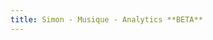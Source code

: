 ```yaml
---
title: Simon - Musique - Analytics **BETA**
---
```


<div id="embed-api-auth-container"></div>
<div id="chart-1-container"></div>
<div id="chart-2-container"></div>
<div id="view-selector-1-container"></div>
<div id="view-selector-2-container"></div>

<script>
(function(w,d,s,g,js,fs){
  g=w.gapi||(w.gapi={});g.analytics={q:[],ready:function(f){this.q.push(f);}};
  js=d.createElement(s);fs=d.getElementsByTagName(s)[0];
  js.src='https://apis.google.com/js/platform.js';
  fs.parentNode.insertBefore(js,fs);js.onload=function(){g.load('analytics');};
}(window,document,'script'));
</script>

<script>

gapi.analytics.ready(function() {

  /**
   * Authorize the user immediately if the user has already granted access.
   * If no access has been created, render an authorize button inside the
   * element with the ID "embed-api-auth-container".
   */
  gapi.analytics.auth.authorize({
    container: 'embed-api-auth-container',
    clientid: '19511382016-7q1j8rp56s1t11u5idu2aflgqfvug5t8.apps.googleusercontent.com'
  });


  /**
   * Create a ViewSelector for the first view to be rendered inside of an
   * element with the id "view-selector-1-container".
   */
  var viewSelector1 = new gapi.analytics.ViewSelector({
    container: 'view-selector-1-container'
  });

  /**
   * Create a ViewSelector for the second view to be rendered inside of an
   * element with the id "view-selector-2-container".
   */
  var viewSelector2 = new gapi.analytics.ViewSelector({
    container: 'view-selector-2-container'
  });

  // Render both view selectors to the page.
  viewSelector1.execute();
  viewSelector2.execute();


  /**
   * Create the first DataChart for top countries over the past 30 days.
   * It will be rendered inside an element with the id "chart-1-container".
   */
  var dataChart1 = new gapi.analytics.googleCharts.DataChart({
    query: {
      metrics: 'ga:events',
      dimensions: 'ga:action',
      'start-date': '30daysAgo',
      'end-date': 'yesterday',
      'max-results': 6,
      sort: '-ga:events'
    },
    chart: {
      container: 'chart-1-container',
      type: 'PIE',
      options: {
        width: '100%',
        pieHole: 4/9
      }
    }
  });


  /**
   * Create the second DataChart for top countries over the past 30 days.
   * It will be rendered inside an element with the id "chart-2-container".
   */
  var dataChart2 = new gapi.analytics.googleCharts.DataChart({
    query: {
      metrics: 'ga:sessions',
      dimensions: 'ga:country',
      'start-date': '30daysAgo',
      'end-date': 'yesterday',
      'max-results': 6,
      sort: '-ga:sessions'
    },
    chart: {
      container: 'chart-2-container',
      type: 'PIE',
      options: {
        width: '100%',
        pieHole: 4/9
      }
    }
  });

  /**
   * Update the first dataChart when the first view selecter is changed.
   */
  viewSelector1.on('change', function(ids) {
    dataChart1.set({query: {ids: ids}}).execute();
  });

  /**
   * Update the second dataChart when the second view selecter is changed.
   */
  viewSelector2.on('change', function(ids) {
    dataChart2.set({query: {ids: ids}}).execute();
  });

});
</script>